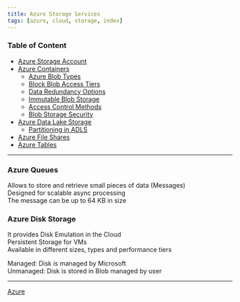 ```yaml
---
title: Azure Storage Services
tags: [azure, cloud, storage, index]
---
```



### Table of Content

* [Azure Storage Account](Azure%20Storage%20Account.md)
* [Azure Containers](Azure%20Containers.md)
	* [Azure Blob Types](Azure%20Blob%20Types.md)
	* [Block Blob Access Tiers](Block%20Blob%20Access%20Tiers.md)
	* [Data Redundancy Options](Data%20Redundancy%20Options.md)
	* [Immutable Blob Storage](Immutable%20Blob%20Storage.md)
	* [Access Control Methods](Access%20Control%20Methods.md)
	* [Blob Storage Security](Blob%20Storage%20Security.md)
* [Azure Data Lake Storage](Azure%20Data%20Lake%20Storage.md)
	* [Partitioning in ADLS](Partitioning%20in%20ADLS.md)
* [Azure File Shares](Azure%20File%20Shares.md)
* [Azure Tables](../Azure%20Database%20Services/Azure%20Tables/Azure%20Tables.md)

---

### Azure Queues

Allows to store and retrieve small pieces of data (Messages)  
Designed for scalable async processing  
The message can be up to 64 KB in size  

### Azure Disk Storage

It provides Disk Emulation in the Cloud  
Persistent Storage for VMs  
Available in different sizes, types and performance tiers

Managed: Disk is managed by Microsoft  
Unmanaged: Disk is stored in Blob managed by user

---

[Azure](../Azure.md)